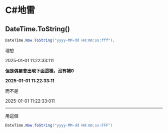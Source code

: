 # C#地雷

## DateTime.ToString()
```csharp
DateTime.Now.ToString("yyyy-MM-dd HH:mm:ss:fff");
```
理想

2025-01-01 11:22:33:111

**但是偶爾會出現下面這樣，沒有補0**

**2025-01-01 11:22:33:11**

而不是

2025-01-01 11:22:33:011

---
用這個
```csharp
DateTime.Now.ToString("yyyy-MM-dd HH:mm:ss:FFF")
```